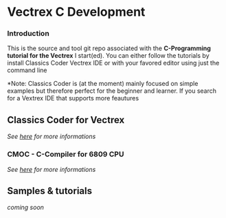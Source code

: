 # Vectrex C Development

### Introduction
This is the source and tool git repo associated with the **C-Programming tutorial for the Vectrex**
I start(ed). You can either follow the tutorials by install Classics Coder Vectrex IDE or with your favored
editor using just the command line

*Note: Classics Coder is (at the moment) mainly focused on simple examples but therefore perfect for the beginner and learner.
If you search for a Vextrex IDE that supports more feautures


## Classics Coder for Vectrex
*See [here](http://www.classicscoder.com/) for more informations*


### CMOC - C-Compiler for 6809 CPU
*See [here](https://www.github.com/rogerboesch/cmoc-classics-coder) for more informations*

## Samples & tutorials

*coming soon*